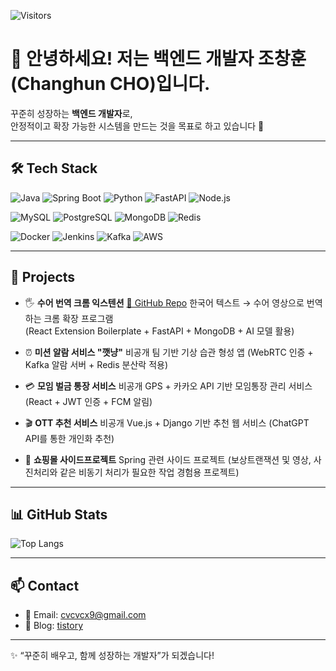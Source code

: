 <!-- 방문자 수 카운터 -->
![Visitors](https://komarev.com/ghpvc/?username=cvcvcx9&label=Profile%20Views&color=0e75b6&style=flat)

# 👋 안녕하세요! 저는 백엔드 개발자 조창훈(Changhun CHO)입니다.

꾸준히 성장하는 **백엔드 개발자**로,  
안정적이고 확장 가능한 시스템을 만드는 것을 목표로 하고 있습니다 🚀

---

## 🛠️ Tech Stack

<!-- 언어 및 기술 배지 -->
![Java](https://img.shields.io/badge/Java-007396?style=for-the-badge&logo=openjdk&logoColor=white)
![Spring Boot](https://img.shields.io/badge/Spring%20Boot-6DB33F?style=for-the-badge&logo=springboot&logoColor=white)
![Python](https://img.shields.io/badge/Python-3776AB?style=for-the-badge&logo=python&logoColor=white)
![FastAPI](https://img.shields.io/badge/FastAPI-009688?style=for-the-badge&logo=fastapi&logoColor=white)
![Node.js](https://img.shields.io/badge/Node.js-339933?style=for-the-badge&logo=node.js&logoColor=white)

![MySQL](https://img.shields.io/badge/MySQL-4479A1?style=for-the-badge&logo=mysql&logoColor=white)
![PostgreSQL](https://img.shields.io/badge/PostgreSQL-4169E1?style=for-the-badge&logo=postgresql&logoColor=white)
![MongoDB](https://img.shields.io/badge/MongoDB-47A248?style=for-the-badge&logo=mongodb&logoColor=white)
![Redis](https://img.shields.io/badge/Redis-DC382D?style=for-the-badge&logo=redis&logoColor=white)

![Docker](https://img.shields.io/badge/Docker-2496ED?style=for-the-badge&logo=docker&logoColor=white)
![Jenkins](https://img.shields.io/badge/Jenkins-D24939?style=for-the-badge&logo=jenkins&logoColor=white)
![Kafka](https://img.shields.io/badge/Kafka-231F20?style=for-the-badge&logo=apache-kafka&logoColor=white)
![AWS](https://img.shields.io/badge/AWS-232F3E?style=for-the-badge&logo=amazon-aws&logoColor=white)

---

## 🚀 Projects

- 🖐️ **수어 번역 크롬 익스텐션**   [🔗 GitHub Repo](https://github.com/cvcvcx9/sonnuri) 
  한국어 텍스트 → 수어 영상으로 번역하는 크롬 확장 프로그램  
  (React Extension Boilerplate + FastAPI + MongoDB + AI 모델 활용)
  
- ⏰ **미션 알람 서비스 "깻냥"**  비공개
  팀 기반 기상 습관 형성 앱 (WebRTC 인증 + Kafka 알람 서버 + Redis 분산락 적용)

- 💳 **모임 벌금 통장 서비스**  비공개
  GPS + 카카오 API 기반 모임통장 관리 서비스 (React + JWT 인증 + FCM 알림)

- 🎬 **OTT 추천 서비스**  비공개
  Vue.js + Django 기반 추천 웹 서비스 (ChatGPT API를 통한 개인화 추천)

- 🚛 **쇼핑몰 사이드프로젝트** 
  Spring 관련 사이드 프로젝트 (보상트랜잭션 및 영상, 사진처리와 같은 비동기 처리가 필요한 작업 경험용 프로젝트)
---

## 📊 GitHub Stats

<!-- 깃허브 사용 언어 비율 -->
![Top Langs](https://github-readme-stats.vercel.app/api/top-langs/?username=cvcvcx9&layout=compact&theme=tokyonight)


---

## 📫 Contact

- 📧 Email: cvcvcx9@gmail.com  
- 📝 Blog: [tistory](https://cvcvcx9.tistory.com/)

---
✨ “꾸준히 배우고, 함께 성장하는 개발자”가 되겠습니다!
